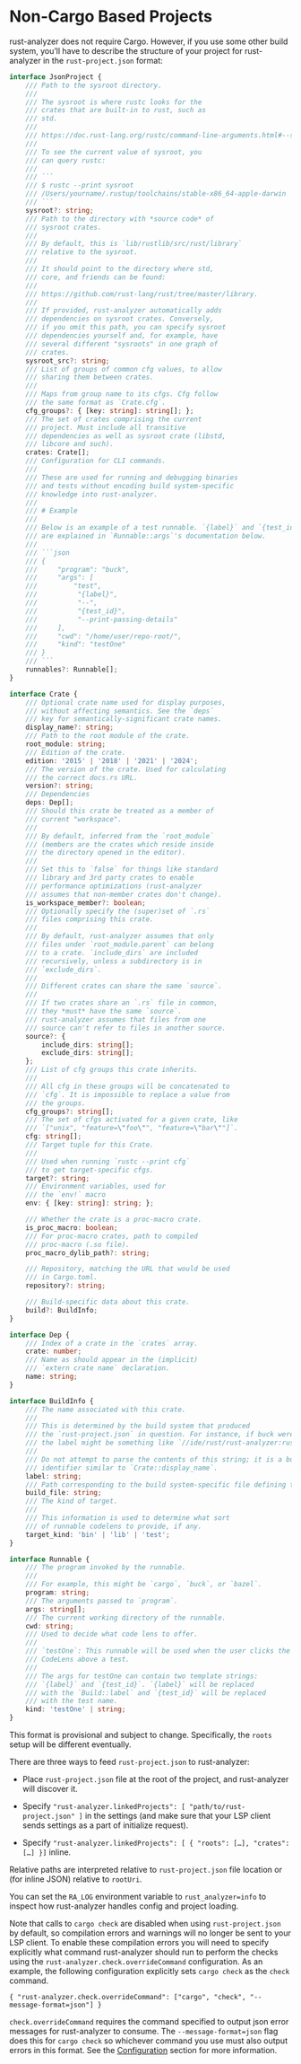 # Non-Cargo Based Projects

rust-analyzer does not require Cargo. However, if you use some other
build system, you’ll have to describe the structure of your project for
rust-analyzer in the `rust-project.json` format:

```typescript
interface JsonProject {
    /// Path to the sysroot directory.
    ///
    /// The sysroot is where rustc looks for the
    /// crates that are built-in to rust, such as
    /// std.
    ///
    /// https://doc.rust-lang.org/rustc/command-line-arguments.html#--sysroot-override-the-system-root
    ///
    /// To see the current value of sysroot, you
    /// can query rustc:
    ///
    /// ```
    /// $ rustc --print sysroot
    /// /Users/yourname/.rustup/toolchains/stable-x86_64-apple-darwin
    /// ```
    sysroot?: string;
    /// Path to the directory with *source code* of
    /// sysroot crates.
    ///
    /// By default, this is `lib/rustlib/src/rust/library`
    /// relative to the sysroot.
    ///
    /// It should point to the directory where std,
    /// core, and friends can be found:
    ///
    /// https://github.com/rust-lang/rust/tree/master/library.
    ///
    /// If provided, rust-analyzer automatically adds
    /// dependencies on sysroot crates. Conversely,
    /// if you omit this path, you can specify sysroot
    /// dependencies yourself and, for example, have
    /// several different "sysroots" in one graph of
    /// crates.
    sysroot_src?: string;
    /// List of groups of common cfg values, to allow
    /// sharing them between crates.
    ///
    /// Maps from group name to its cfgs. Cfg follow
    /// the same format as `Crate.cfg`.
    cfg_groups?: { [key: string]: string[]; };
    /// The set of crates comprising the current
    /// project. Must include all transitive
    /// dependencies as well as sysroot crate (libstd,
    /// libcore and such).
    crates: Crate[];
    /// Configuration for CLI commands.
    ///
    /// These are used for running and debugging binaries
    /// and tests without encoding build system-specific
    /// knowledge into rust-analyzer.
    ///
    /// # Example
    ///
    /// Below is an example of a test runnable. `{label}` and `{test_id}`
    /// are explained in `Runnable::args`'s documentation below.
    ///
    /// ```json
    /// {
    ///     "program": "buck",
    ///     "args": [
    ///         "test",
    ///          "{label}",
    ///          "--",
    ///          "{test_id}",
    ///          "--print-passing-details"
    ///     ],
    ///     "cwd": "/home/user/repo-root/",
    ///     "kind": "testOne"
    /// }
    /// ```
    runnables?: Runnable[];
}

interface Crate {
    /// Optional crate name used for display purposes,
    /// without affecting semantics. See the `deps`
    /// key for semantically-significant crate names.
    display_name?: string;
    /// Path to the root module of the crate.
    root_module: string;
    /// Edition of the crate.
    edition: '2015' | '2018' | '2021' | '2024';
    /// The version of the crate. Used for calculating
    /// the correct docs.rs URL.
    version?: string;
    /// Dependencies
    deps: Dep[];
    /// Should this crate be treated as a member of
    /// current "workspace".
    ///
    /// By default, inferred from the `root_module`
    /// (members are the crates which reside inside
    /// the directory opened in the editor).
    ///
    /// Set this to `false` for things like standard
    /// library and 3rd party crates to enable
    /// performance optimizations (rust-analyzer
    /// assumes that non-member crates don't change).
    is_workspace_member?: boolean;
    /// Optionally specify the (super)set of `.rs`
    /// files comprising this crate.
    ///
    /// By default, rust-analyzer assumes that only
    /// files under `root_module.parent` can belong
    /// to a crate. `include_dirs` are included
    /// recursively, unless a subdirectory is in
    /// `exclude_dirs`.
    ///
    /// Different crates can share the same `source`.
    ///
    /// If two crates share an `.rs` file in common,
    /// they *must* have the same `source`.
    /// rust-analyzer assumes that files from one
    /// source can't refer to files in another source.
    source?: {
        include_dirs: string[];
        exclude_dirs: string[];
    };
    /// List of cfg groups this crate inherits.
    ///
    /// All cfg in these groups will be concatenated to
    /// `cfg`. It is impossible to replace a value from
    /// the groups.
    cfg_groups?: string[];
    /// The set of cfgs activated for a given crate, like
    /// `["unix", "feature=\"foo\"", "feature=\"bar\""]`.
    cfg: string[];
    /// Target tuple for this Crate.
    ///
    /// Used when running `rustc --print cfg`
    /// to get target-specific cfgs.
    target?: string;
    /// Environment variables, used for
    /// the `env!` macro
    env: { [key: string]: string; };

    /// Whether the crate is a proc-macro crate.
    is_proc_macro: boolean;
    /// For proc-macro crates, path to compiled
    /// proc-macro (.so file).
    proc_macro_dylib_path?: string;

    /// Repository, matching the URL that would be used
    /// in Cargo.toml.
    repository?: string;

    /// Build-specific data about this crate.
    build?: BuildInfo;
}

interface Dep {
    /// Index of a crate in the `crates` array.
    crate: number;
    /// Name as should appear in the (implicit)
    /// `extern crate name` declaration.
    name: string;
}

interface BuildInfo {
    /// The name associated with this crate.
    ///
    /// This is determined by the build system that produced
    /// the `rust-project.json` in question. For instance, if buck were used,
    /// the label might be something like `//ide/rust/rust-analyzer:rust-analyzer`.
    ///
    /// Do not attempt to parse the contents of this string; it is a build system-specific
    /// identifier similar to `Crate::display_name`.
    label: string;
    /// Path corresponding to the build system-specific file defining the crate.
    build_file: string;
    /// The kind of target.
    ///
    /// This information is used to determine what sort
    /// of runnable codelens to provide, if any.
    target_kind: 'bin' | 'lib' | 'test';
}

interface Runnable {
    /// The program invoked by the runnable.
    ///
    /// For example, this might be `cargo`, `buck`, or `bazel`.
    program: string;
    /// The arguments passed to `program`.
    args: string[];
    /// The current working directory of the runnable.
    cwd: string;
    /// Used to decide what code lens to offer.
    ///
    /// `testOne`: This runnable will be used when the user clicks the 'Run Test'
    /// CodeLens above a test.
    ///
    /// The args for testOne can contain two template strings:
    /// `{label}` and `{test_id}`. `{label}` will be replaced
    /// with the `Build::label` and `{test_id}` will be replaced
    /// with the test name.
    kind: 'testOne' | string;
}
```

This format is provisional and subject to change. Specifically, the
`roots` setup will be different eventually.

There are three ways to feed `rust-project.json` to rust-analyzer:

-   Place `rust-project.json` file at the root of the project, and
    rust-analyzer will discover it.

-   Specify
    `"rust-analyzer.linkedProjects": [ "path/to/rust-project.json" ]` in
    the settings (and make sure that your LSP client sends settings as a
    part of initialize request).

-   Specify
    `"rust-analyzer.linkedProjects": [ { "roots": […​], "crates": […​] }]`
    inline.

Relative paths are interpreted relative to `rust-project.json` file
location or (for inline JSON) relative to `rootUri`.

You can set the `RA_LOG` environment variable to `rust_analyzer=info` to
inspect how rust-analyzer handles config and project loading.

Note that calls to `cargo check` are disabled when using
`rust-project.json` by default, so compilation errors and warnings will
no longer be sent to your LSP client. To enable these compilation errors
you will need to specify explicitly what command rust-analyzer should
run to perform the checks using the
`rust-analyzer.check.overrideCommand` configuration. As an example, the
following configuration explicitly sets `cargo check` as the `check`
command.

    { "rust-analyzer.check.overrideCommand": ["cargo", "check", "--message-format=json"] }

`check.overrideCommand` requires the command specified to output json
error messages for rust-analyzer to consume. The `--message-format=json`
flag does this for `cargo check` so whichever command you use must also
output errors in this format. See the [Configuration](#_configuration)
section for more information.
